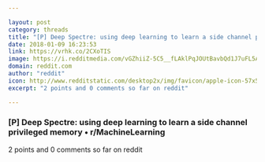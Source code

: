 ```yaml
---

layout: post
category: threads
title: "[P] Deep Spectre: using deep learning to learn a side channel privileged memory"
date: 2018-01-09 16:23:53
link: https://vrhk.co/2CXoTIS
image: https://i.redditmedia.com/vGZhiiZ-5C5__fLAklPqJOUtBavbQd1J7uFL5AYKGco.jpg?w=320&s=6de30dfb27efef8b18ce772cce1fc86d
domain: reddit.com
author: "reddit"
icon: http://www.redditstatic.com/desktop2x/img/favicon/apple-icon-57x57.png
excerpt: "2 points and 0 comments so far on reddit"

---
```


### [P] Deep Spectre: using deep learning to learn a side channel privileged memory • r/MachineLearning

2 points and 0 comments so far on reddit